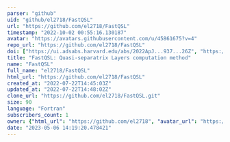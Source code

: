 ```yaml
---
parser: "github"
uid: "github/el2718/FastQSL"
url: "https://github.com/el2718/FastQSL"
timestamp: "2022-10-02 00:55:16.130187"
avatar: "https://avatars.githubusercontent.com/u/45861675?v=4"
repo_url: "https://github.com/el2718/FastQSL"
doi: ["https://ui.adsabs.harvard.edu/abs/2022ApJ...937...26Z", "https://ui.adsabs.harvard.edu/abs/2022ascl.soft09020Z/abstract"]
title: "FastQSL: Quasi-separatrix Layers computation method"
name: "FastQSL"
full_name: "el2718/FastQSL"
html_url: "https://github.com/el2718/FastQSL"
created_at: "2022-07-22T14:45:03Z"
updated_at: "2022-07-22T14:48:02Z"
clone_url: "https://github.com/el2718/FastQSL.git"
size: 90
language: "Fortran"
subscribers_count: 1
owner: {"html_url": "https://github.com/el2718", "avatar_url": "https://avatars.githubusercontent.com/u/45861675?v=4", "login": "el2718", "type": "User"}
date: "2023-05-06 14:19:20.478421"
---
```

